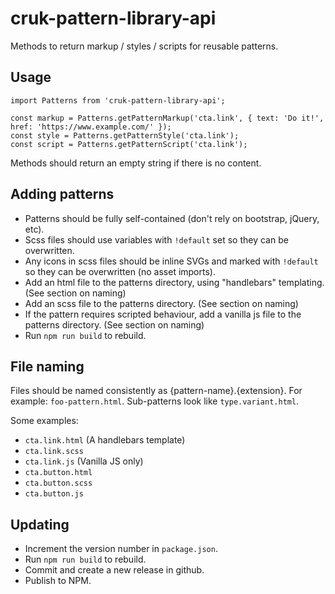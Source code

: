 # cruk-pattern-library-api
Methods to return markup / styles / scripts for reusable patterns.

## Usage

```
import Patterns from 'cruk-pattern-library-api';

const markup = Patterns.getPatternMarkup('cta.link', { text: 'Do it!', href: 'https://www.example.com/' });
const style = Patterns.getPatternStyle('cta.link');
const script = Patterns.getPatternScript('cta.link');
```

Methods should return an empty string if there is no content.

## Adding patterns

* Patterns should be fully self-contained (don't rely on bootstrap, jQuery, etc).
* Scss files should use variables with `!default` set so they can be overwritten.
* Any icons in scss files should be inline SVGs and marked with `!default` so they can be overwritten (no asset imports).
* Add an html file to the patterns directory, using "handlebars" templating. (See section on naming)
* Add an scss file to the patterns directory. (See section on naming)
* If the pattern requires scripted behaviour, add a vanilla js file to the patterns directory. (See section on naming)
* Run `npm run build` to rebuild.

## File naming

Files should be named consistently as {pattern-name}.{extension}.
For example: `foo-pattern.html`. Sub-patterns look like `type.variant.html`.

Some examples:
* `cta.link.html` (A handlebars template)
* `cta.link.scss`
* `cta.link.js` (Vanilla JS only)
* `cta.button.html`
* `cta.button.scss`
* `cta.button.js`

## Updating

* Increment the version number in `package.json`.
* Run `npm run build` to rebuild.
* Commit and create a new release in github.
* Publish to NPM.
